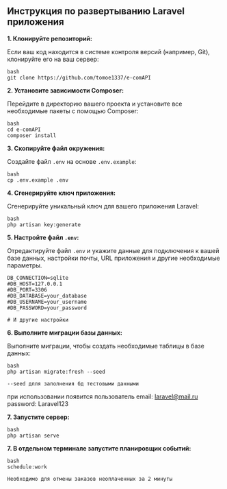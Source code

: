 ## Инструкция по развертыванию Laravel приложения

**1. Клонируйте репозиторий:**

Если ваш код находится в системе контроля версий (например, Git), клонируйте его на ваш сервер:
```
bash
git clone https://github.com/tomoe1337/e-comAPI
```
**2. Установите зависимости Composer:**

Перейдите в директорию вашего проекта и установите все необходимые пакеты с помощью Composer:
```
bash
cd e-comAPI
composer install 
```

**3. Скопируйте файл окружения:**

Создайте файл `.env` на основе `.env.example`:
```
bash
cp .env.example .env
```
**4. Сгенерируйте ключ приложения:**

Сгенерируйте уникальный ключ для вашего приложения Laravel:

```
bash
php artisan key:generate
```
**5. Настройте файл `.env`:**

Отредактируйте файл `.env` и укажите данные для подключения к вашей базе данных, настройки почты, URL приложения и другие необходимые параметры.
```
DB_CONNECTION=sqlite
#DB_HOST=127.0.0.1
#DB_PORT=3306
#DB_DATABASE=your_database
#DB_USERNAME=your_username
#DB_PASSWORD=your_password

# И другие настройки
```
**6. Выполните миграции базы данных:**

Выполните миграции, чтобы создать необходимые таблицы в базе данных:
```
bash
php artisan migrate:fresh --seed
```

`--seed длля заполнения бд тестовыми данными`

при использовании появится пользователь 
email: laravel@mail.ru
password: Laravel123

**7. Запустите сервер:**

```
bash
php artisan serve
```
**7. В отдельном терминале запустите планировщик событий:**

```
bash
schedule:work 
```

`Необходимо для отмены заказов неоплаченных за 2 минуты`

